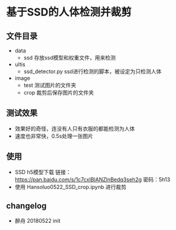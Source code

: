 # 基于SSD的人体检测并裁剪

## 文件目录
- data
    + ssd 存放ssd模型和权重文件，用来检测
- ultis
    + ssd_detector.py  ssd进行检测的脚本，被设定为只检测人体
- image 
    + test 测试图片的文件夹
    + crop 裁剪后保存图片的文件夹

## 测试效果
- 效果好的奇怪，连没有人只有衣服的都能检测为人体
- 速度也非常快，0.5s处理一张图片

## 使用
- SSD h5模型下载 链接：https://pan.baidu.com/s/1c7cxIBlANZlnBedq3seh2g 密码：5h13
- 使用 Hansoluo0522_SSD_crop.ipynb 进行裁剪

## changelog
- 醉舟 20180522 init
